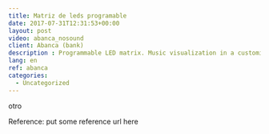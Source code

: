 ```yaml
---
title: Matriz de leds programable
date: 2017-07-31T12:31:53+00:00
layout: post
video: abanca_nosound
client: Abanca (bank)
description : Programmable LED matrix. Music visualization in a customized media facade.
lang: en
ref: abanca
categories:
  - Uncategorized
---
```


otro

<p class="reference">Reference: put some reference url here</p>
